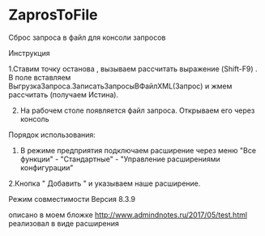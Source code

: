 # ZaprosToFile
Сброс запроса в файл для консоли запросов

Инструкция

1.Ставим точку останова , вызываем рассчитать выражение (Shift-F9) . В поле вставляем ВыгрузкаЗапроса.ЗаписатьЗапросыВФайлXML(Запрос)
и жмем рассчитать (получаем Истина). 

2. На рабочем столе появляется файл запроса. Открываем его через консоль

Порядок использования:

1. В режиме предприятия подключаем расширение через меню "Все функции" - "Стандартные" - "Управление расширениями конфигурации"

2.Кнопка " Добавить " и указываем наше расширение.

Режим совместимости Версия 8.3.9

описано в моем бложке http://www.admindnotes.ru/2017/05/test.html реализовал в виде расширения
